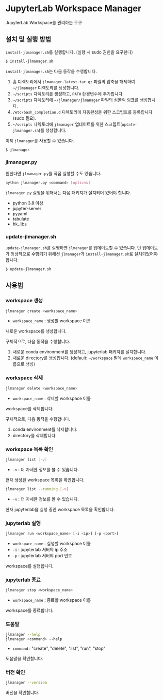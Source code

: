 # JupyterLab Workspace Manager

JupyterLab Workspace를 관리하는 도구

## 설치 및 실행 방법

`install-jlmanager.sh`를 실행합니다. (실행 시 sudo 권한을 요구한다)

```bash
$ install-jlmanager.sh
```

`install-jlmanager.sh`는 다음 동작을 수행합니다.

1. 홈 디렉토리에서 `jlmanager-latest.tar.gz` 파일의 압축을 해제하여 `~/jlmanager` 디렉토리를 생성합니다.
2. `~/scripts` 디렉토리를 생성하고, `PATH` 환경변수에 추가합니다.
3. `~/scripts` 디렉토리에 `~/jlmanager/jlmanager` 파일의 심볼릭 링크를 생성합니다.
4. `/etc/bash_completion.d` 디렉토리에 자동완성을 위한 스크립트를 등록합니다(sudo 필요).
5. `~/scripts` 디렉토리에 `jlmanager` 업데이트를 위한 스크립트(`update-jlmanager.sh`)를 생성합니다.

이제 `jlmanager`를 사용할 수 있습니다.

```bash
$ jlmanager
```

### jlmanager.py

원한다면 `jlmanager.py`를 직접 실행할 수도 있습니다.

```bash
python jlmanager.py <command> [options]
```

`jlmanager.py` 실행을 위해서는 다음 패키지가 설치되어 있어야 합니다.

- python 3.8 이상
- jupyter-server
- pyyaml
- tabulate
- hk_libs

### update-jlmanager.sh

`update-jlmanager.sh`를 실행하면 `jlmanager`를 업데이트할 수 있습니다. 단 업데이트가 정상적으로 수행되기 위해선 `jlmanager`가 `install-jlmanager.sh`로 설치되었어야 합니다.

```bash
$ update-jlmanager.sh
```

## 사용법

### workspace 생성

```bash
jlmanager create <workspace_name>
```

- `workspace_name` : 생성할 workspace 이름

새로운 workspace를 생성합니다.

구체적으로, 다음 동작을 수행합니다.

1. 새로운 conda environment를 생성하고, jupyterlab 패키지를 설치합니다.
2. 새로운 directory를 생성합니다. (default: `~/workspace` 밑에 `workspace_name` 이름으로 생성)

### workspace 삭제

```bash
jlmanager delete <workspace_name>
```

- `workspace_name` : 삭제할 workspace 이름

workspace를 삭제합니다.

구체적으로, 다음 동작을 수행합니다.

1. conda environment를 삭제합니다.
2. directory를 삭제합니다.

### workspace 목록 확인

```bash
jlmanager list [-v]
```

- `-v` : 더 자세한 정보를 볼 수 있습니다.

현재 생성된 workspace 목록을 확인합니다.

```bash
jlmanager list --running [-v]
```

- `-v` : 더 자세한 정보를 볼 수 있습니다.

현재 jupyterlab을 실행 중인 workspace 목록을 확인합니다.

### jupyterlab 실행

```bash
jlmanager run <workspace_name> [-i <ip>] [-p <port>]
```

- `workspace_name` : 실행할 workspace 이름
- `-i` : jupyterlab 서버의 ip 주소
- `-p` : jupyterlab 서버의 port 번호

workspace를 실행합니다.

### jupyterlab 종료

```bash
jlmanager stop <workspace_name>
```

- `workspace_name` : 종료할 workspace 이름

workspace를 종료합니다.

### 도움말

```bash
jlmanager --help
jlmanager <command> --help
```

- `command` : "create", "delete", "list", "run", "stop"

도움말을 확인합니다.

### 버전 확인

```bash
jlmanager --version
```

버전을 확인합니다.